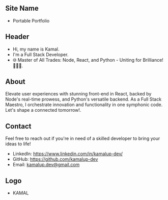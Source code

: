 ## Site Name
- Portable Portfolio

## Header
- Hi, my name is Kamal. 
- I'm a Full Stack Developer.
- 🌐 Master of All Trades: Node, React, and Python - Uniting for Brilliance! 🚀🐍🔗.

## About
Elevate user experiences with stunning front-end in React, backed by Node's real-time prowess, and Python's versatile backend. As a Full Stack Maestro, I orchestrate innovation and functionality in one symphonic code. Let's shape a connected tomorrow!.

## Contact
Feel free to reach out if you're in need of a skilled developer to bring your ideas to life!
- LinkedIn: https://www.linkedin.com/in/kamalup-dev/
- GitHub: https://github.com/kamalup-dev
- Email: kamalup.dev@gmail.com

## Logo
- KAMAL